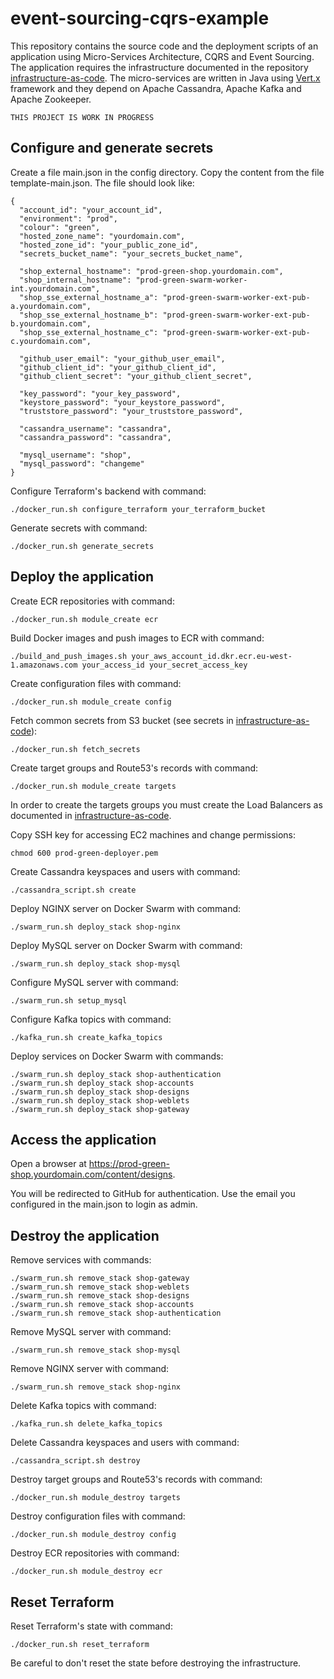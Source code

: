 # event-sourcing-cqrs-example

This repository contains the source code and the deployment scripts of an application using Micro-Services Architecture, CQRS and Event Sourcing. The application requires the infrastructure documented in the repository [infrastructure-as-code](https://github.com/nextbreakpoint/infrastructure-as-code). The micro-services are written in Java using [Vert.x](https://vertx.io) framework and they depend on Apache Cassandra, Apache Kafka and Apache Zookeeper.

    THIS PROJECT IS WORK IN PROGRESS

## Configure and generate secrets

Create a file main.json in the config directory. Copy the content from the file template-main.json. The file should look like:

    {
      "account_id": "your_account_id",
      "environment": "prod",
      "colour": "green",
      "hosted_zone_name": "yourdomain.com",
      "hosted_zone_id": "your_public_zone_id",
      "secrets_bucket_name": "your_secrets_bucket_name",

      "shop_external_hostname": "prod-green-shop.yourdomain.com",
      "shop_internal_hostname": "prod-green-swarm-worker-int.yourdomain.com",
      "shop_sse_external_hostname_a": "prod-green-swarm-worker-ext-pub-a.yourdomain.com",
      "shop_sse_external_hostname_b": "prod-green-swarm-worker-ext-pub-b.yourdomain.com",
      "shop_sse_external_hostname_c": "prod-green-swarm-worker-ext-pub-c.yourdomain.com",

      "github_user_email": "your_github_user_email",
      "github_client_id": "your_github_client_id",
      "github_client_secret": "your_github_client_secret",

      "key_password": "your_key_password",
      "keystore_password": "your_keystore_password",
      "truststore_password": "your_truststore_password",

      "cassandra_username": "cassandra",
      "cassandra_password": "cassandra",

      "mysql_username": "shop",
      "mysql_password": "changeme"
    }

Configure Terraform's backend with command:

    ./docker_run.sh configure_terraform your_terraform_bucket

Generate secrets with command:

    ./docker_run.sh generate_secrets

## Deploy the application

Create ECR repositories with command:

    ./docker_run.sh module_create ecr

Build Docker images and push images to ECR with command:

    ./build_and_push_images.sh your_aws_account_id.dkr.ecr.eu-west-1.amazonaws.com your_access_id your_secret_access_key

Create configuration files with command:

    ./docker_run.sh module_create config

Fetch common secrets from S3 bucket (see secrets in [infrastructure-as-code](https://github.com/nextbreakpoint/infrastructure-as-code)):

    ./docker_run.sh fetch_secrets

Create target groups and Route53's records with command:

    ./docker_run.sh module_create targets

In order to create the targets groups you must create the Load Balancers as documented in [infrastructure-as-code](https://github.com/nextbreakpoint/infrastructure-as-code).

Copy SSH key for accessing EC2 machines and change permissions:

    chmod 600 prod-green-deployer.pem

Create Cassandra keyspaces and users with command:

    ./cassandra_script.sh create

Deploy NGINX server on Docker Swarm with command:

    ./swarm_run.sh deploy_stack shop-nginx

Deploy MySQL server on Docker Swarm with command:

    ./swarm_run.sh deploy_stack shop-mysql

Configure MySQL server with command:

    ./swarm_run.sh setup_mysql

Configure Kafka topics with command:

    ./kafka_run.sh create_kafka_topics

Deploy services on Docker Swarm with commands:

    ./swarm_run.sh deploy_stack shop-authentication
    ./swarm_run.sh deploy_stack shop-accounts
    ./swarm_run.sh deploy_stack shop-designs
    ./swarm_run.sh deploy_stack shop-weblets
    ./swarm_run.sh deploy_stack shop-gateway

## Access the application

Open a browser at https://prod-green-shop.yourdomain.com/content/designs.

You will be redirected to GitHub for authentication. Use the email you configured in the main.json to login as admin.

## Destroy the application

Remove services with commands:

    ./swarm_run.sh remove_stack shop-gateway
    ./swarm_run.sh remove_stack shop-weblets
    ./swarm_run.sh remove_stack shop-designs
    ./swarm_run.sh remove_stack shop-accounts
    ./swarm_run.sh remove_stack shop-authentication

Remove MySQL server with command:

    ./swarm_run.sh remove_stack shop-mysql

Remove NGINX server with command:

    ./swarm_run.sh remove_stack shop-nginx

Delete Kafka topics with command:

    ./kafka_run.sh delete_kafka_topics

Delete Cassandra keyspaces and users with command:

    ./cassandra_script.sh destroy

Destroy target groups and Route53's records with command:

    ./docker_run.sh module_destroy targets

Destroy configuration files with command:

    ./docker_run.sh module_destroy config

Destroy ECR repositories with command:

    ./docker_run.sh module_destroy ecr

## Reset Terraform

Reset Terraform's state with command:

    ./docker_run.sh reset_terraform

Be careful to don't reset the state before destroying the infrastructure.

